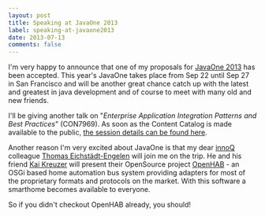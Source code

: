```yaml
---
layout: post
title: Speaking at JavaOne 2013
label: speaking-at-javaone2013
date: 2013-07-13
comments: false
---
```


I'm very happy to announce that one of my proposals for [JavaOne 2013](http://www.oracle.com/javaone/) has been accepted. This year's JavaOne takes place
from Sep 22 until Sep 27 in San Francisco and will be another great chance catch up with the latest and greatest in java development and of course to meet with many old and new friends.

I'll be giving another talk on "*Enterprise Application Integration Patterns and Best Practices*" (CON7969). As soon as the Content Catalog is made available to the public, [the session details can be found here](https://oracleus.activeevents.com/2013/content/sessionDetail.do?SESSION_ID=7969).

Another reason I'm very excited about JavaOne is that my dear [innoQ](http://twitter.com/innoQ) colleague [Thomas Eichstädt-Engelen](http://twitter.com/teichsta)
will join me on the trip. He and his friend [Kai Kreuzer](http://twitter.com/kaikreuzer) will present their OpenSource project [OpenHAB](http://www.openhab.org/) - an OSGi based home automation bus system providing adapters for most of the proprietary formats and protocols on the market. With this software a smarthome becomes available to everyone.

So if you didn't checkout OpenHAB already, you should!
